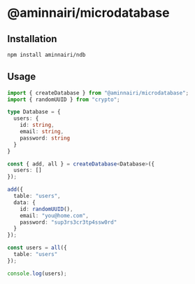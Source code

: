 # @aminnairi/microdatabase

## Installation

```bash
npm install aminnairi/ndb
```

## Usage

```typescript
import { createDatabase } from "@aminnairi/microdatabase";
import { randomUUID } from "crypto";

type Database = {
  users: {
    id: string,
    email: string,
    password: string
  }
}

const { add, all } = createDatabase<Database>({
  users: []
});

add({
  table: "users",
  data: {
    id: randomUUID(),
    email: "you@home.com",
    password: "sup3rs3cr3tp4ssw0rd"
  }
});

const users = all({
  table: "users"
});

console.log(users);
```

